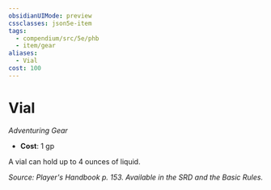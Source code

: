 ```yaml
---
obsidianUIMode: preview
cssclasses: json5e-item
tags:
  - compendium/src/5e/phb
  - item/gear
aliases:
  - Vial
cost: 100
---
```

# Vial
*Adventuring Gear*  

- **Cost**: 1 gp

A vial can hold up to 4 ounces of liquid.

*Source: Player's Handbook p. 153. Available in the SRD and the Basic Rules.*
